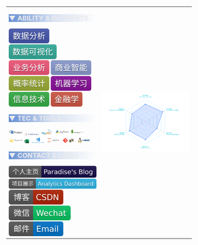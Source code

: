 <table width="100%" cellspacing="0" border="0">

  <thead></thead>

  <tbody>
    <tr>
      <td id="text-area" width="50%">
        <p style="font-size:18px; color:#eaeaee; background-image:linear-gradient(to right, rgba(60, 112, 198, 0.8),rgba(60, 112, 198, 0.2), rgba(60, 112, 198, 0));">
        <b> ▼ ABILITY & INTERESTS</b>
        </p>
        <img src="./readme-assets/flat-style/text/-数据分析-4455aa.svg">
        <img src="./readme-assets/flat-style/text/-数据可视化-33aa99.svg">
        <img src="./readme-assets/flat-style/text/-业务分析-ee5577.svg">
        <img src="./readme-assets/flat-style/text/-商业智能-8899cc.svg">
        <img src="./readme-assets/flat-style/text/-概率统计-99aa33.svg">
        <img src="./readme-assets/flat-style/text/-机器学习-881199.svg">
        <img src="./readme-assets/flat-style/text/-信息技术-33aa44.svg">
        <img src="./readme-assets/flat-style/text/-金融学-cc5544.svg">
        <br/>
        <p style="font-size:18px; color:#eaeaee; background-image:linear-gradient(to right, rgba(60, 112, 198, 0.8),rgba(60, 112, 198, 0.2), rgba(60, 112, 198, 0));">
        <b> ▼ TEC & TOOLS</b>
        </p>
        <img width="16%" src="./readme-assets/itom-style/R.svg">
        <img width="16%" src="./readme-assets/itom-style/tableau.svg">
        <img width="16%" src="./readme-assets/itom-style/mysql-ar21.svg">
        <img width="16%" src="./readme-assets/itom-style/python-ar21.svg">
        <img width="16%" src="./readme-assets/itom-style/mongodb-ar21.svg">
        <img width="16%" src="./readme-assets/itom-style/microsoft_powerbi-ar21.svg">
        <img width="6%" src="./readme-assets/itom-style/Excel.svg">
        <img width="16%" src="./readme-assets/itom-style/visualstudio_code-ar21.svg">
        <img width="16%" src="./readme-assets/itom-style/jupyter-ar21.svg">
        <img width="16%" src="./readme-assets/itom-style/git-scm-ar21.svg">
        <img width="16%" src="./readme-assets/itom-style/linux-ar21.svg">
        <br/>
        <p style="font-size:18px; color:#eaeaee; background-image:linear-gradient(to right, rgba(60, 112, 198, 0.8),rgba(60, 112, 198, 0.2), rgba(60, 112, 198, 0));">
        <b> ▼ CONTACT & LINKS</b>
        </p>
        <a href="https://paradiseeee.gitee.io/blog" target="__blank"><img src="./readme-assets/links/githubpages.svg"></a>
        <a href="https://paradiseeee.gitee.io/AnalyticsDashboard" target="__blank"><img src="./readme-assets/links/project.svg"></a>
        <a href="https://blog.csdn.net/weixin_41311624" target="__blank"><img src="./readme-assets/links/csdn.svg"></a>
        <a href="https://paradiseeee.gitee.io/blog/page-assets/wechat-qrcode.jpg" target="__blank"><img src="./readme-assets/links/wechat.svg"></a>
        <a href="mailto:paradise-yang@outlook.com?subject=From Paradise%27s Blog" target="__blank"><img src="./readme-assets/links/email.svg"></a>
      </td>
      <td id="img-area" width="50%">
        <img src="./readme-assets/radar_transparent.png">
      </td>
    </tr>
  <tbody>

</table>
